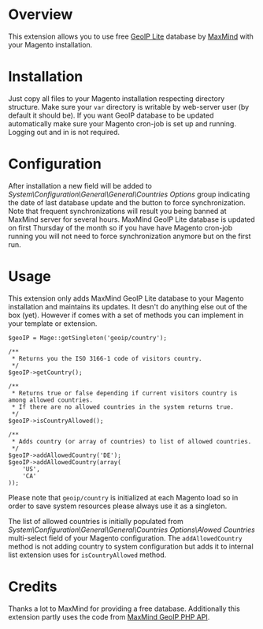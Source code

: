Overview
========

This extension allows you to use free [GeoIP Lite](http://www.maxmind.com/app/geolite) database by [MaxMind](http://www.maxmind.com/) with your Magento installation.

Installation
============

Just copy all files to your Magento installation respecting directory structure. Make sure your `var` directory is writable by web-server user (by default it should be). If you want GeoIP database to be updated automatically make sure your Magento cron-job is set up and running. Logging out and in is not required.

Configuration
=============

After installation a new field will be added to *System\Configuration\General\General\Countries Options* group indicating the date of last database update and the button to force synchronization. Note that frequent synchronizations will result you being banned at MaxMind server for several hours. MaxMind GeoIP Lite database is updated on first Thursday of the month so if you have have Magento cron-job running you will not need to force synchronization anymore but on the first run.

Usage
=====

This extension only adds MaxMind GeoIP Lite database to your Magento installation and maintains its updates. It desn't do anything else out of the box (yet). However if comes with a set of methods you can implement in your template or extension.

    $geoIP = Mage::getSingleton('geoip/country');

    /**
     * Returns you the ISO 3166-1 code of visitors country.
     */
    $geoIP->getCountry();

    /**
     * Returns true or false depending if current visitors country is among allowed countries.
     * If there are no allowed countries in the system returns true.
     */
    $geoIP->isCountryAllowed();

    /**
     * Adds country (or array of countries) to list of allowed countries.
     */
    $geoIP->addAllowedCountry('DE');
    $geoIP->addAllowedCountry(array(
        'US',
        'CA'
    ));

Please note that `geoip/country` is initialized at each Magento load so in order to save system resources please always use it as a singleton.

The list of allowed countries is initially populated from *System\Configuration\General\General\Countries Options\Alowed Countries* multi-select field of your Magento configuration. The `addAllowedCountry` method is not adding country to system configuration but adds it to internal list extension uses for `isCountryAllowed` method.

Credits
=======

Thanks a lot to MaxMind for providing a free database. Additionally this extension partly uses the code from [MaxMind GeoIP PHP API](http://www.maxmind.com/download/geoip/api/php/).